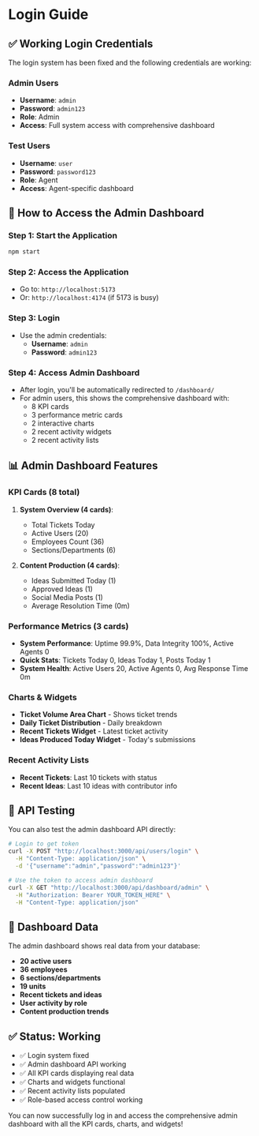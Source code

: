 # Login Guide

## ✅ Working Login Credentials

The login system has been fixed and the following credentials are working:

### Admin Users
- **Username**: `admin`
- **Password**: `admin123`
- **Role**: Admin
- **Access**: Full system access with comprehensive dashboard

### Test Users
- **Username**: `user`
- **Password**: `password123`
- **Role**: Agent
- **Access**: Agent-specific dashboard

## 🚀 How to Access the Admin Dashboard

### Step 1: Start the Application
```bash
npm start
```

### Step 2: Access the Application
- Go to: `http://localhost:5173`
- Or: `http://localhost:4174` (if 5173 is busy)

### Step 3: Login
- Use the admin credentials:
  - **Username**: `admin`
  - **Password**: `admin123`

### Step 4: Access Admin Dashboard
- After login, you'll be automatically redirected to `/dashboard/`
- For admin users, this shows the comprehensive dashboard with:
  - 8 KPI cards
  - 3 performance metric cards
  - 2 interactive charts
  - 2 recent activity widgets
  - 2 recent activity lists

## 📊 Admin Dashboard Features

### KPI Cards (8 total)
1. **System Overview (4 cards)**:
   - Total Tickets Today
   - Active Users (20)
   - Employees Count (36)
   - Sections/Departments (6)

2. **Content Production (4 cards)**:
   - Ideas Submitted Today (1)
   - Approved Ideas (1)
   - Social Media Posts (1)
   - Average Resolution Time (0m)

### Performance Metrics (3 cards)
- **System Performance**: Uptime 99.9%, Data Integrity 100%, Active Agents 0
- **Quick Stats**: Tickets Today 0, Ideas Today 1, Posts Today 1
- **System Health**: Active Users 20, Active Agents 0, Avg Response Time 0m

### Charts & Widgets
- **Ticket Volume Area Chart** - Shows ticket trends
- **Daily Ticket Distribution** - Daily breakdown
- **Recent Tickets Widget** - Latest ticket activity
- **Ideas Produced Today Widget** - Today's submissions

### Recent Activity Lists
- **Recent Tickets**: Last 10 tickets with status
- **Recent Ideas**: Last 10 ideas with contributor info

## 🔧 API Testing

You can also test the admin dashboard API directly:

```bash
# Login to get token
curl -X POST "http://localhost:3000/api/users/login" \
  -H "Content-Type: application/json" \
  -d '{"username":"admin","password":"admin123"}'

# Use the token to access admin dashboard
curl -X GET "http://localhost:3000/api/dashboard/admin" \
  -H "Authorization: Bearer YOUR_TOKEN_HERE" \
  -H "Content-Type: application/json"
```

## 🎯 Dashboard Data

The admin dashboard shows real data from your database:
- **20 active users**
- **36 employees**
- **6 sections/departments**
- **19 units**
- **Recent tickets and ideas**
- **User activity by role**
- **Content production trends**

## ✅ Status: Working

- ✅ Login system fixed
- ✅ Admin dashboard API working
- ✅ All KPI cards displaying real data
- ✅ Charts and widgets functional
- ✅ Recent activity lists populated
- ✅ Role-based access control working

You can now successfully log in and access the comprehensive admin dashboard with all the KPI cards, charts, and widgets! 